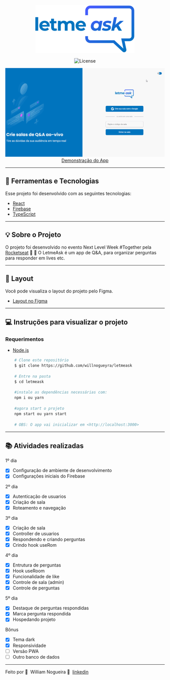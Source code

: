<p align="center">
 <img alt="letmeask" title="Letmeask" src="./public/logo.svg" />
</p>

<p align="center">
<img alt="License" src="https://img.shields.io/static/v1?label=license&message=MIT&color=8257E5&labelColor=000000">
</p>

<div align="center">
  <img src="./public/prints/letmeask.gif"/>
</div>


<div align="center">
  <a href="https://letmeask-36226.web.app/">Demonstração do App</a>
</div>

---
## 🔧 Ferramentas e Tecnologias
Esse projeto foi desenvolvido com as seguintes tecnologias:
- [React](https://reactjs.org)
- [Firebase](https://firebase.google.com/)
- [TypeScript](https://www.typescriptlang.org/)

---

## 💡 Sobre o Projeto

O projeto foi desenvolvido no evento Next Level Week #Together pela [Rocketseat](https://rocketseat.com.br/) 🚀&nbsp;💜
O LetmeAsk é um app de Q&A, para organizar perguntas para responder em lives etc.
___

## 🔖 Layout
Você pode visualiza o layout do projeto pelo Figma.
- [Layout no Figma](https://www.figma.com/file/u0BQK8rCf2KgzcukdRRCWh/Letmeask/duplicate) 


---
## 💻 Instruções para visualizar o projeto
### Requerimentos

- [Node.js](https://nodejs.org/en/download/)


```bash
    # Clone este repositório
    $ git clone https://github.com/willnogueyra/letmeask

    # Entre na pasta
    $ cd letmeask

    #instale as dependências necessárias com:
    npm i ou yarn

    #agora start o projeto
    npm start ou yarn start

    # OBS: O app vai inicializar em <http://localhost:3000>
```
---
## 📚 Atividades realizadas

1º dia
- [x] Configuração de ambiente de desenvolvimento
- [x] Configurações iniciais do Firebase

2º dia
- [x] Autenticação de usuarios
- [x] Criação de sala
- [x] Roteamento e navegação

3º dia
- [x] Criação de sala
- [x] Controller de usuarios
- [x] Respondendo e criando perguntas
- [x] Crindo hook useRom

4º dia
- [x] Entrutura de perguntas
- [x] Hook useRoom
- [x] Funcionalidade de like
- [x] Controle de sala (admin)
- [x] Controle de perguntas

5º dia
- [x] Destaque de perguntas respondidas
- [x] Marca pergunta respondida
- [x] Hospedando projeto

Bônus
- [x] Tema dark
- [x] Responsividade
- [ ] Versão PWA
- [ ] Outro banco de dados

---

Feito por 💜&nbsp; William Nogueira 👋 &nbsp;[linkedin](https://www.linkedin.com/in/willnogueyra/)